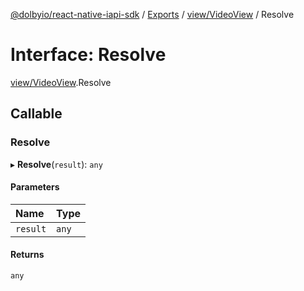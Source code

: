 [@dolbyio/react-native-iapi-sdk](../README.md) / [Exports](../modules.md) / [view/VideoView](../modules/view_VideoView.md) / Resolve

# Interface: Resolve

[view/VideoView](../modules/view_VideoView.md).Resolve

## Callable

### Resolve

▸ **Resolve**(`result`): `any`

#### Parameters

| Name | Type |
| :------ | :------ |
| `result` | `any` |

#### Returns

`any`
